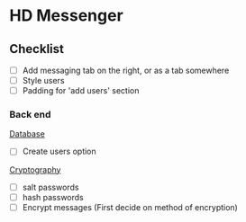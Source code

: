 # HD Messenger
## Checklist
- [ ] Add messaging tab on the right, or as a tab somewhere
- [ ] Style users
- [ ] Padding for 'add users' section

### Back end
<u>Database</u>
- [ ] Create users option


<u>Cryptography</u>
- [ ] salt passwords
- [ ] hash passwords
- [ ] Encrypt messages (First decide on method of encryption)
